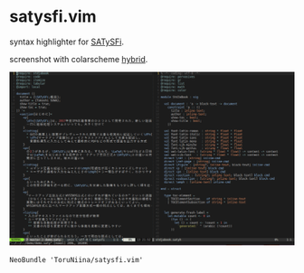 satysfi.vim
====

syntax highlighter for [SATySFi](https://github.com/gfngfn/SATySFi).

screenshot with colarscheme [hybrid](https://github.com/w0ng/vim-hybrid).

![](https://github.com/ToruNiina/satysfi.vim/blob/image/screenshot.png)

```vimscript
NeoBundle 'ToruNiina/satysfi.vim'
```
